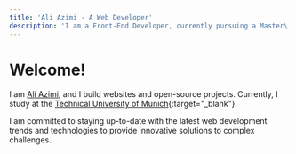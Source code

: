 ```yaml
---
title: 'Ali Azimi - A Web Developer'
description: 'I am a Front-End Developer, currently pursuing a Master\''s degree in Management and Technology at the Technical University of Munich.'
---
```



# Welcome!
I am [Ali Azimi](https://github.com/ali4zimi), and I build websites and open-source projects. Currently, I study at the [Technical University of Munich](https://tum.de){:target="_blank"}. 

I am committed to staying up-to-date with the latest web development trends and technologies to provide innovative solutions to complex challenges.
